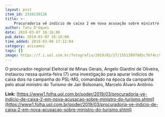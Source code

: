 ```yaml
---
layout: post
item_id: 2516130126
title: >-
    Procuradoria vê indício de caixa 2 em nova acusação sobre ministro do Turismo
author: Tatu D'Oquei
date: 2019-03-07 16:16:00
pub_date: 2019-03-07 16:16:00
time_added: 2019-03-08 17:12:04
category: avisamos
tags: []
image: https://f.i.uol.com.br/fotografia/2019/02/27/15512997885c76f4cc97d45_1551299788_3x2_rt.jpg
---
```


O procurador-regional Eleitoral de Minas Gerais, Angelo Giardini de Oliveira, instaurou nessa quinta-feira (7) uma investigação para apurar indícios de caixa dois na campanha do PSL-MG, comandado na época da campanha pelo atual ministro do Turismo de Jair Bolsonaro, Marcelo Álvaro Antônio.

**Link:** [https://www1.folha.uol.com.br/poder/2019/03/procuradoria-ve-indicio-de-caixa-2-em-nova-acusacao-sobre-ministro-do-turismo.shtml](https://www1.folha.uol.com.br/poder/2019/03/procuradoria-ve-indicio-de-caixa-2-em-nova-acusacao-sobre-ministro-do-turismo.shtml)

